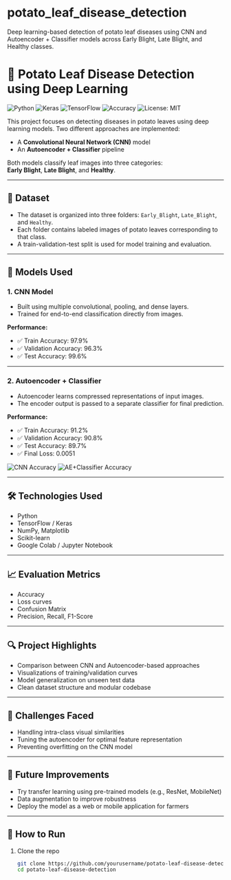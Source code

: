 # potato_leaf_disease_detection
Deep learning-based detection of potato leaf diseases using CNN and Autoencoder + Classifier models across Early Blight, Late Blight, and Healthy classes.

# 🥔 Potato Leaf Disease Detection using Deep Learning

![Python](https://img.shields.io/badge/Python-3.8+-blue?logo=python)
![Keras](https://img.shields.io/badge/Keras-DeepLearning-red?logo=keras)
![TensorFlow](https://img.shields.io/badge/TensorFlow-Used-orange?logo=tensorflow)
![Accuracy](https://img.shields.io/badge/CNN%20Test%20Accuracy-99.6%25-brightgreen)
![License: MIT](https://img.shields.io/badge/License-MIT-green.svg)

This project focuses on detecting diseases in potato leaves using deep learning models. Two different approaches are implemented:

- A **Convolutional Neural Network (CNN)** model
- An **Autoencoder + Classifier** pipeline

Both models classify leaf images into three categories:  
**Early Blight**, **Late Blight**, and **Healthy**.

---

## 📂 Dataset

- The dataset is organized into three folders: `Early_Blight`, `Late_Blight`, and `Healthy`.
- Each folder contains labeled images of potato leaves corresponding to that class.
- A train-validation-test split is used for model training and evaluation.

---

## 🧠 Models Used

### 1. CNN Model
- Built using multiple convolutional, pooling, and dense layers.
- Trained for end-to-end classification directly from images.

**Performance:**
- ✅ Train Accuracy: 97.9%  
- ✅ Validation Accuracy: 96.3%  
- ✅ Test Accuracy: 99.6%

---

### 2. Autoencoder + Classifier
- Autoencoder learns compressed representations of input images.
- The encoder output is passed to a separate classifier for final prediction.

**Performance:**
- ✅ Train Accuracy: 91.2%  
- ✅ Validation Accuracy: 90.8%  
- ✅ Test Accuracy: 89.7%  
- ✅ Final Loss: 0.0051

![CNN Accuracy](https://img.shields.io/badge/CNN%20Accuracy-99.6%25-brightgreen)
![AE+Classifier Accuracy](https://img.shields.io/badge/AE%2BClassifier%20Accuracy-89.7%25-blue)

---

## 🛠️ Technologies Used

- Python  
- TensorFlow / Keras  
- NumPy, Matplotlib  
- Scikit-learn  
- Google Colab / Jupyter Notebook

---

## 📈 Evaluation Metrics

- Accuracy  
- Loss curves  
- Confusion Matrix  
- Precision, Recall, F1-Score

---

## 🔍 Project Highlights

- Comparison between CNN and Autoencoder-based approaches
- Visualizations of training/validation curves
- Model generalization on unseen test data
- Clean dataset structure and modular codebase

---

## 🚧 Challenges Faced

- Handling intra-class visual similarities
- Tuning the autoencoder for optimal feature representation
- Preventing overfitting on the CNN model

---

## 📎 Future Improvements

- Try transfer learning using pre-trained models (e.g., ResNet, MobileNet)
- Data augmentation to improve robustness
- Deploy the model as a web or mobile application for farmers

---

## 📌 How to Run

1. Clone the repo  
   ```bash
   git clone https://github.com/yourusername/potato-leaf-disease-detection.git
   cd potato-leaf-disease-detection
